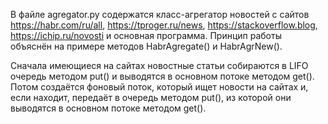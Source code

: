 В файле agregator.py содержатся класс-агрегатор новостей с сайтов
https://habr.com/ru/all,
https://tproger.ru/news,
https://stackoverflow.blog,
https://ichip.ru/novosti
и основная программа. 
Принцип работы объяснён на примере методов HabrAgregate() и HabrAgrNew().

Сначала имеющиеся на сайтах новостные статьи собираются в LIFO очередь методом put() и выводятся в основном потоке методом get(). 
Потом создаётся фоновый поток, который ищет новости на сайтах и, если находит, передаёт в очередь методом put(), из которой они выводятся в основном потоке методом get(). 

